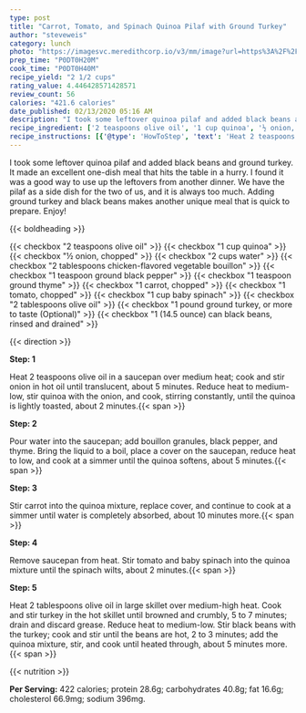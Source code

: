 ```yaml
---
type: post
title: "Carrot, Tomato, and Spinach Quinoa Pilaf with Ground Turkey"
author: "steveweis"
category: lunch
photo: "https://imagesvc.meredithcorp.io/v3/mm/image?url=https%3A%2F%2Fimages.media-allrecipes.com%2Fuserphotos%2F2281755.jpg"
prep_time: "P0DT0H20M"
cook_time: "P0DT0H40M"
recipe_yield: "2 1/2 cups"
rating_value: 4.446428571428571
review_count: 56
calories: "421.6 calories"
date_published: 02/13/2020 05:16 AM
description: "I took some leftover quinoa pilaf and added black beans and ground turkey. It made an excellent one-dish meal that hits the table in a hurry. I found it was a good way to use up the leftovers from another dinner. We have the pilaf as a side dish for the two of us, and it is always too much. Adding ground turkey and black beans makes another unique meal that is quick to prepare. Enjoy!"
recipe_ingredient: ['2 teaspoons olive oil', '1 cup quinoa', '½ onion, chopped', '2 cups water', '2 tablespoons chicken-flavored vegetable bouillon', '1 teaspoon ground black pepper', '1 teaspoon ground thyme', '1 carrot, chopped', '1 tomato, chopped', '1 cup baby spinach', '2 tablespoons olive oil', '1 pound ground turkey, or more to taste', '1 (14.5 ounce) can black beans, rinsed and drained']
recipe_instructions: [{'@type': 'HowToStep', 'text': 'Heat 2 teaspoons olive oil in a saucepan over medium heat; cook and stir onion in hot oil until translucent, about 5 minutes. Reduce heat to medium-low, stir quinoa with the onion, and cook, stirring constantly, until the quinoa is lightly toasted, about 2 minutes.\n'}, {'@type': 'HowToStep', 'text': 'Pour water into the saucepan; add bouillon granules, black pepper, and thyme. Bring the liquid to a boil, place a cover on the saucepan, reduce heat to low, and cook at a simmer until the quinoa softens, about 5 minutes.\n'}, {'@type': 'HowToStep', 'text': 'Stir carrot into the quinoa mixture, replace cover, and continue to cook at a simmer until water is completely absorbed, about 10 minutes more.\n'}, {'@type': 'HowToStep', 'text': 'Remove saucepan from heat. Stir tomato and baby spinach into the quinoa mixture until the spinach wilts, about 2 minutes.\n'}, {'@type': 'HowToStep', 'text': 'Heat 2 tablespoons olive oil in large skillet over medium-high heat. Cook and stir turkey in the hot skillet until browned and crumbly, 5 to 7 minutes; drain and discard grease. Reduce heat to medium-low. Stir black beans with the turkey; cook and stir until the beans are hot, 2 to 3 minutes; add the quinoa mixture, stir, and cook until heated through, about 5 minutes more.\n'}]
---
```


I took some leftover quinoa pilaf and added black beans and ground turkey. It made an excellent one-dish meal that hits the table in a hurry. I found it was a good way to use up the leftovers from another dinner. We have the pilaf as a side dish for the two of us, and it is always too much. Adding ground turkey and black beans makes another unique meal that is quick to prepare. Enjoy! 

{{< boldheading >}}

{{< checkbox "2 teaspoons olive oil" >}}
{{< checkbox "1 cup quinoa" >}}
{{< checkbox "½  onion, chopped" >}}
{{< checkbox "2 cups water" >}}
{{< checkbox "2 tablespoons chicken-flavored vegetable bouillon" >}}
{{< checkbox "1 teaspoon ground black pepper" >}}
{{< checkbox "1 teaspoon ground thyme" >}}
{{< checkbox "1  carrot, chopped" >}}
{{< checkbox "1  tomato, chopped" >}}
{{< checkbox "1 cup baby spinach" >}}
{{< checkbox "2 tablespoons olive oil" >}}
{{< checkbox "1 pound ground turkey, or more to taste  (Optional)" >}}
{{< checkbox "1 (14.5 ounce) can black beans, rinsed and drained" >}}


{{< direction >}}

**Step: 1**

Heat 2 teaspoons olive oil in a saucepan over medium heat; cook and stir onion in hot oil until translucent, about 5 minutes. Reduce heat to medium-low, stir quinoa with the onion, and cook, stirring constantly, until the quinoa is lightly toasted, about 2 minutes.{{< span >}}

**Step: 2**

Pour water into the saucepan; add bouillon granules, black pepper, and thyme. Bring the liquid to a boil, place a cover on the saucepan, reduce heat to low, and cook at a simmer until the quinoa softens, about 5 minutes.{{< span >}}

**Step: 3**

Stir carrot into the quinoa mixture, replace cover, and continue to cook at a simmer until water is completely absorbed, about 10 minutes more.{{< span >}}

**Step: 4**

Remove saucepan from heat. Stir tomato and baby spinach into the quinoa mixture until the spinach wilts, about 2 minutes.{{< span >}}

**Step: 5**

Heat 2 tablespoons olive oil in large skillet over medium-high heat. Cook and stir turkey in the hot skillet until browned and crumbly, 5 to 7 minutes; drain and discard grease. Reduce heat to medium-low. Stir black beans with the turkey; cook and stir until the beans are hot, 2 to 3 minutes; add the quinoa mixture, stir, and cook until heated through, about 5 minutes more.{{< span >}}

{{< nutrition >}}

**Per Serving:** 422 calories; protein 28.6g; carbohydrates 40.8g; fat 16.6g; cholesterol 66.9mg; sodium 396mg.
